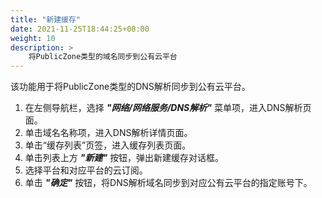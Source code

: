 ```yaml
---
title: "新建缓存"
date: 2021-11-25T18:44:25+08:00
weight: 10
description: >
    将PublicZone类型的域名同步到公有云平台
---
```


该功能用于将PublicZone类型的DNS解析同步到公有云平台。

1. 在左侧导航栏，选择 **_"网络/网络服务/DNS解析"_** 菜单项，进入DNS解析页面。
2. 单击域名名称项，进入DNS解析详情页面。
2. 单击“缓存列表”页签，进入缓存列表页面。
3. 单击列表上方 **_"新建"_** 按钮，弹出新建缓存对话框。
4. 选择平台和对应平台的云订阅。
5. 单击 **_"确定"_** 按钮，将DNS解析域名同步到对应公有云平台的指定账号下。